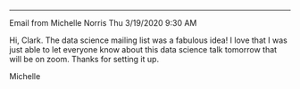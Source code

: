----------------------------------------

Email from Michelle Norris
Thu 3/19/2020 9:30 AM

Hi, Clark.
The data science mailing list was a fabulous idea!  I love that I was just able to let everyone know about this data science talk tomorrow that will be on zoom.  Thanks for setting it up.

Michelle
